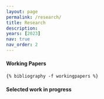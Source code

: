 ```yaml
---
layout: page
permalink: /research/
title: Research
description:
years: [2023]
nav: true
nav_order: 2
---
```


#### Working Papers

<div class="workingpapers">

    {% bibliography -f workingpapers %}

</div>


#### Selected work in progress
